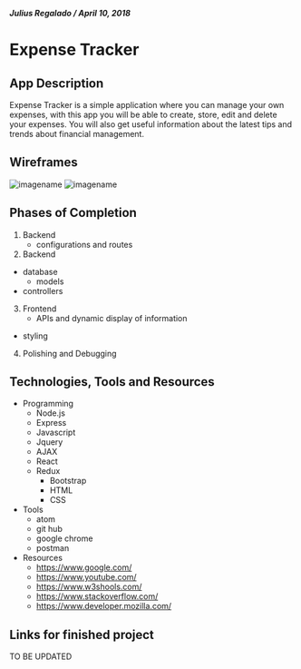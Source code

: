 ***Julius Regalado / April 10, 2018***
# Expense Tracker
## App Description
Expense Tracker is a simple application where you can manage your own expenses, with this app you will be able to create, store, edit and delete your expenses. You will also get useful information about the latest tips and trends about financial management.
## Wireframes
![imagename](./img/wireframes/wireF1.jpg)
![imagename](./img/wireframes/wireF2.jpg)
## Phases of Completion
1. Backend
	- configurations and routes
2. Backend
  - database
	- models
  - controllers
3. Frontend
	- APIs and dynamic display of information
  - styling
4. Polishing and Debugging
## Technologies, Tools and Resources
- Programming
	- Node.js
	- Express
	- Javascript
	- Jquery
	- AJAX
	- React
  - Redux
	- Bootstrap
	- HTML
	- CSS
- Tools
	- atom
	- git hub
	- google chrome
	- postman
- Resources
	- https://www.google.com/
	- https://www.youtube.com/
	- https://www.w3shools.com/
	- https://www.stackoverflow.com/
	- https://www.developer.mozilla.com/
## Links for finished project
  TO BE UPDATED
